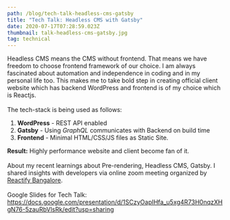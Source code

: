 ```yaml
---
path: /blog/tech-talk-headless-cms-gatsby
title: "Tech Talk: Headless CMS with Gatsby"
date: 2020-07-17T07:28:59.023Z
thumbnail: talk-headless-cms-gatsby.jpg
tag: technical
---
```

Headless CMS means the CMS without frontend. That means we have freedom to choose frontend framework of our choice. I am always fascinated about automation and independence in coding and in my personal life too. This makes me to take bold step in creating official client website which has backend WordPress and frontend is of my choice which is Reactjs.\
\
The tech-stack is being used as follows:

1. **WordPress** - REST API enabled
2. **Gatsby** - Using *GraphQL* communicates with Backend on build time
3. **Frontend** - Minimal HTML/CSS/JS files as Static Site.

**Result:** Highly performance website and client become fan of it.\
\
About my recent learnings about Pre-rendering, Headless CMS, Gatsby. I shared insights with developers via online zoom meeting organized by [Reactify Bangalore](https://twitter.com/reactify_in). \
\
Google Slides for Tech Talk: <https://docs.google.com/presentation/d/1SCzyOapIHfa_u5xg4R73H0nqzXHgN76-5zauRbVlsRk/edit?usp=sharing>
